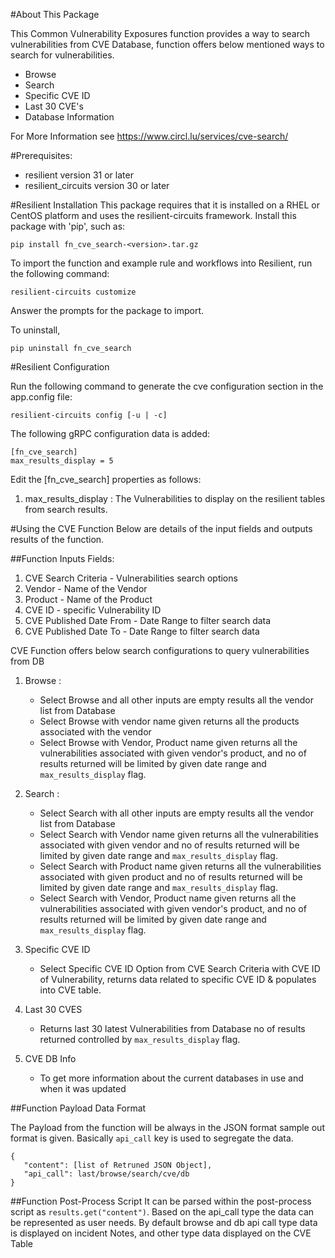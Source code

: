#About This Package

This Common Vulnerability Exposures function provides a way to search vulnerabilities from CVE Database, 
     function offers below mentioned ways to search for vulnerabilities.

* Browse
* Search
* Specific CVE ID
* Last 30 CVE's
* Database Information
 
For More Information see https://www.circl.lu/services/cve-search/

#Prerequisites:

* resilient version 31 or later
* resilient_circuits version 30 or later
    
#Resilient Installation
This package requires that it is installed on a RHEL or CentOS platform and uses the resilient-circuits framework.
Install this package with 'pip', such as:

`pip install fn_cve_search-<version>.tar.gz`

To import the function and example rule and workflows into Resilient, run the following command:

`resilient-circuits customize`

Answer the prompts for the package to import.


To uninstall,

    pip uninstall fn_cve_search
    
#Resilient Configuration
    
Run the following command to generate the cve configuration section in the app.config file:

    resilient-circuits config [-u | -c]     

The following gRPC configuration data is added:
                    
    [fn_cve_search] 
    max_results_display = 5
    
Edit the [fn_cve_search] properties as follows:
    
   1. max_results_display : The Vulnerabilities to display on the resilient tables from search results.

#Using the CVE Function
Below are details of the input fields and outputs results of the function.

##Function Inputs Fields:
   1. CVE Search Criteria       - Vulnerabilities search options
   2. Vendor                    - Name of the Vendor
   3. Product                   - Name of the Product
   4. CVE ID                    - specific Vulnerability ID
   5. CVE Published Date From   - Date Range to filter search data
   6. CVE Published Date To     - Date Range to filter search data
 
 CVE Function offers below search configurations to query vulnerabilities from DB
 
 1. Browse : 
    
    * Select Browse and all other inputs are empty results all the vendor list from Database
    * Select Browse with vendor name given returns all the products associated with the vendor
    * Select Browse with Vendor, Product name given returns all the vulnerabilities associated with 
        given vendor's product, and no of results returned will be limited by given date range and 
        `max_results_display` flag.
 
 2. Search :
    * Select Search with all other inputs are empty results all the vendor list from Database
    * Select Search with Vendor name given returns all the vulnerabilities associated with 
        given vendor and no of results returned will be limited by given date range and 
        `max_results_display` flag.
    * Select Search with Product name given returns all the vulnerabilities associated with 
        given product and no of results returned will be limited by given date range and 
        `max_results_display` flag.
    * Select Search with Vendor, Product name given returns all the vulnerabilities associated with 
        given vendor's product, and no of results returned will be limited by given date range and 
        `max_results_display` flag.
        
 3. Specific CVE ID
    * Select Specific CVE ID Option from CVE Search Criteria with CVE ID of Vulnerability, returns
      data related to specific CVE ID & populates into CVE table.
      
 4. Last 30 CVES
    * Returns last 30 latest Vulnerabilities from Database no of results returned controlled by 
       `max_results_display` flag.
     
 5. CVE DB Info
    * To get more information about the current databases in use and when it was updated 
        
     
##Function Payload Data Format

  The Payload from the function will be always in the JSON format sample out format is given.
  Basically `api_call` key is used to segregate the data.
  
    {
       "content": [list of Retruned JSON Object],
       "api_call": last/browse/search/cve/db
    }
    
##Function Post-Process Script
   It can be parsed within the post-process script as `results.get("content")`. Based on the api_call type 
   the data can be represented as user needs.
    By default browse and db api call type data is displayed on incident Notes, and other type data displayed 
    on the CVE Table

    
    
    